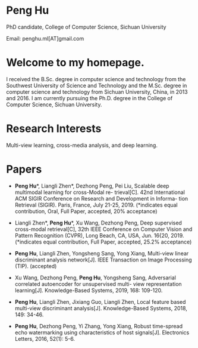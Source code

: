 # Peng Hu
PhD candidate, College of Computer Science, Sichuan University

Email: penghu.ml[AT]gmail.com

# Welcome to my homepage. 
I received the B.Sc. degree in computer science and technology from the Southwest University of Science and Technology and the M.Sc. degree in computer science and technology from Sichuan University, China, in 2013 and 2016. I am currently pursuing the Ph.D. degree in the College of Computer Science, Sichuan University.

# Research Interests
Multi-view learning, cross-media analysis, and deep learning.

# Papers
- **Peng Hu**\*, Liangli Zhen\*, Dezhong Peng, Pei Liu, Scalable deep multimodal learning for cross-Modal re- trieval[C]. 42nd International ACM SIGIR Conference on Research and Development in Informa- tion Retrieval (SIGIR). Paris, France, July 21-25, 2019. (*indicates equal contribution, Oral, Full Paper, accepted, 20% acceptance)

- Liangli Zhen\*, **Peng Hu**\*, Xu Wang, Dezhong Peng, Deep supervised cross-modal retrieval[C], 32th IEEE Conference on Computer Vision and Pattern Recognition (CVPR), Long Beach, CA, USA, Jun. 16{20, 2019. (*indicates equal contribution, Full Paper, accepted, 25.2% acceptance)

- **Peng Hu**, Liangli Zhen, Yongsheng Sang, Yong Xiang, Multi-view linear discriminant analysis network[J]. IEEE Transaction on Image Processing (TIP). (accepted)

- Xu Wang,  Dezhong Peng, **Peng Hu**, Yongsheng Sang, Adversarial correlated autoencoder for unsupervised multi- view representation learning[J]. Knowledge-Based Systems, 2019, 168: 109-120.

- **Peng Hu**, Liangli Zhen, Jixiang Guo, Liangli Zhen, Local feature based multi-view discriminant analysis[J]. Knowledge-Based Systems, 2018, 149: 34-46.

- **Peng Hu**, Dezhong Peng, Yi Zhang, Yong Xiang, Robust time-spread echo watermarking using characteristics of host signals[J]. Electronics Letters, 2016, 52(1): 5-6.
